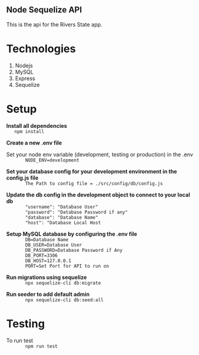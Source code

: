 ## Node Sequelize API

This is the api for the Rivers State app.

# Technologies

1. Nodejs
2. MySQL
3. Express
4. Sequelize

# Setup

**Install all dependencies**
<br>
`    npm install
   `
<br>

<!-- blank line -->

**Create a new .env file**

<!-- blank line -->

Set your node env variable (development, testing or production) in the .env\
 `        NODE_ENV=development
   `

<!-- blank line -->

**Set your database config for your development environment in the config.js file**\
 `        The Path to config file = ./src/config/db/config.js
   `

<!-- blank line -->

**Update the db config in the development object to connect to your local db**\
 `        "username": "Database User"
   `\
 `        "password": "Database Password if any"
   `\
 `        "database": "Database Name"
   `\
 `        "host": "Database Local Host
   `

<!-- blank line -->

**Setup MySQL database by configuring the .env file**\
 `        DB=Database Name
   `\
 `        DB_USER=Database User
   `\
 `        DB_PASSWORD=Database Password if Any
   `\
 `        DB_PORT=3306
   `\
 `        DB_HOST=127.0.0.1
   `\
 `        PORT=Set Port for API to run on
   `

<!-- blank line -->

**Run migrations using sequelize**\
 `        npx sequelize-cli db:migrate
   `

<!-- blank line -->

**Run seeder to add default admin**\
 `        npx sequelize-cli db:seed:all
   `

# Testing

To run test\
 `        npm run test
   `
